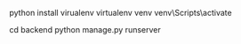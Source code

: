 python install virualenv 
virtualenv venv
venv\Scripts\activate

cd backend
python manage.py runserver
